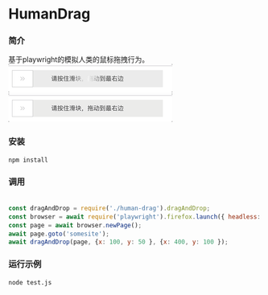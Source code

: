# HumanDrag

### 简介
基于playwright的模拟人类的鼠标拖拽行为。
<br>
![demo1](https://raw.githubusercontent.com/AnsonFreeman/human-drag/main/images/slide1.gif)
<br>
![demo2](https://raw.githubusercontent.com/AnsonFreeman/human-drag/main/images/slide2.gif)
<br>


### 安装
```shell
npm install
```

### 调用
```javascript

const dragAndDrop = require('./human-drag').dragAndDrop;
const browser = await require('playwright').firefox.launch({ headless: false });
const page = await browser.newPage();
await page.goto('somesite');
await dragAndDrop(page, {x: 100, y: 50 }, {x: 400, y: 100 });

```

### 运行示例

```shell
node test.js 
```
